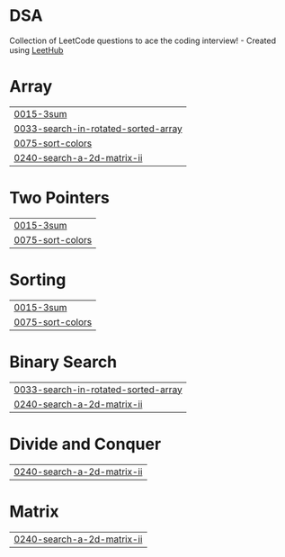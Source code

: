 # DSA
Collection of LeetCode questions to ace the coding interview! - Created using [LeetHub](https://github.com/QasimWani/LeetHub)


# Array
|  |
| ------- |
| [0015-3sum](https://github.com/Spriy4nshu/DSA/tree/master/0015-3sum) |
| [0033-search-in-rotated-sorted-array](https://github.com/Spriy4nshu/DSA/tree/master/0033-search-in-rotated-sorted-array) |
| [0075-sort-colors](https://github.com/Spriy4nshu/DSA/tree/master/0075-sort-colors) |
| [0240-search-a-2d-matrix-ii](https://github.com/Spriy4nshu/DSA/tree/master/0240-search-a-2d-matrix-ii) |
# Two Pointers
|  |
| ------- |
| [0015-3sum](https://github.com/Spriy4nshu/DSA/tree/master/0015-3sum) |
| [0075-sort-colors](https://github.com/Spriy4nshu/DSA/tree/master/0075-sort-colors) |
# Sorting
|  |
| ------- |
| [0015-3sum](https://github.com/Spriy4nshu/DSA/tree/master/0015-3sum) |
| [0075-sort-colors](https://github.com/Spriy4nshu/DSA/tree/master/0075-sort-colors) |
# Binary Search
|  |
| ------- |
| [0033-search-in-rotated-sorted-array](https://github.com/Spriy4nshu/DSA/tree/master/0033-search-in-rotated-sorted-array) |
| [0240-search-a-2d-matrix-ii](https://github.com/Spriy4nshu/DSA/tree/master/0240-search-a-2d-matrix-ii) |
# Divide and Conquer
|  |
| ------- |
| [0240-search-a-2d-matrix-ii](https://github.com/Spriy4nshu/DSA/tree/master/0240-search-a-2d-matrix-ii) |
# Matrix
|  |
| ------- |
| [0240-search-a-2d-matrix-ii](https://github.com/Spriy4nshu/DSA/tree/master/0240-search-a-2d-matrix-ii) |